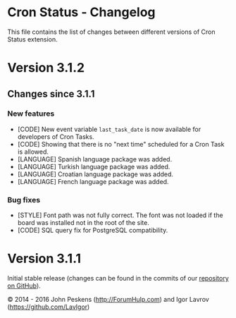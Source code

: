 Cron Status - Changelog
=======================
This file contains the list of changes between different versions of Cron Status extension.

# Version 3.1.2
## Changes since 3.1.1
### New features
* [CODE] New event variable `last_task_date` is now available for developers of Cron Tasks.
* [CODE] Showing that there is no "next time" scheduled for a Cron Task is allowed.
* [LANGUAGE] Spanish language package was added.
* [LANGUAGE] Turkish language package was added.
* [LANGUAGE] Croatian language package was added.
* [LANGUAGE] French language package was added.

### Bug fixes
* [STYLE] Font path was not fully correct. The font was not loaded if the board was installed not in the root of the site.
* [CODE] SQL query fix for PostgreSQL compatibility.

# Version 3.1.1
Initial stable release (changes can be found in the commits of our [repository on GitHub](https://github.com/BoardTools/cronstatus)).

© 2014 - 2016 John Peskens (http://ForumHulp.com) and Igor Lavrov (https://github.com/LavIgor)
